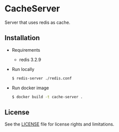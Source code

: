 # CacheServer

Server that uses redis as cache.

## Installation

- Requirements

    - redis 3.2.9

- Run locally

    ```bash
    $ redis-server ./redis.conf
    ```

- Run docker image

    ```bash
    $ docker build -t cache-server .
    ```

## License

See the [LICENSE](./LICENSE) file for license rights and limitations.

